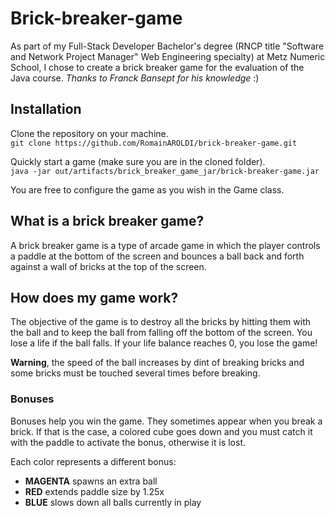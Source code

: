 # Brick-breaker-game

As part of my Full-Stack Developer Bachelor's degree (RNCP title "Software and Network Project Manager"
Web Engineering specialty) at Metz Numeric School, I chose to create a brick breaker game for 
the evaluation of the Java course. _Thanks to Franck Bansept for his knowledge_ :)

## Installation

Clone the repository on your machine.  
`git clone https://github.com/RomainAROLDI/brick-breaker-game.git`

Quickly start a game (make sure you are in the cloned folder).  
`java -jar out/artifacts/brick_breaker_game_jar/brick-breaker-game.jar`

You are free to configure the game as you wish in the Game class.

## What is a brick breaker game?

A brick breaker game is a type of arcade game in which the player controls a paddle at the bottom 
of the screen and bounces a ball back and forth against a wall of bricks at the top of the screen.

## How does my game work?

The objective of the game is to destroy all the bricks by hitting them with the ball and to keep the ball from falling 
off the bottom of the screen. You lose a life if the ball falls. If your life balance reaches 0, you lose the game!

**Warning**, the speed of the ball increases by dint of breaking bricks and some bricks must be touched several times before breaking.

### Bonuses

Bonuses help you win the game. They sometimes appear when you break a brick. If that is the case,
a colored cube goes down and you must catch it with the paddle to activate the bonus, otherwise it is lost. 

Each color represents a different bonus:
- **MAGENTA** spawns an extra ball
- **RED** extends paddle size by 1.25x
- **BLUE** slows down all balls currently in play